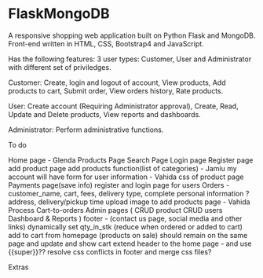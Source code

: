 # FlaskMongoDB
A responsive shopping web application built on Python Flask and MongoDB. 
Front-end written in HTML, CSS, Bootstrap4 and JavaScript. 

Has the following features: 
3 user types: Customer, User and Administrator with different set of priviledges. 

Customer: Create, login and logout of account, View products, Add products to cart, 
Submit order, View orders history, Rate products. 

User: Create account (Requiring Administrator approval), Create, Read, Update and Delete products, 
View reports and dashboards. 

Administrator: Perform administrative functions.


To do

Home page - Glenda
Products Page
Search Page
Login page
Register page
add product page
add products function(list of categories) - Jamiu
my account will have form for user information - Vahida
css of product page
Payments page(save info)
register and login page for users
Orders - customer_name, cart, fees, delivery type, complete personal information ?address, delivery/pickup time
upload image to add products page - Vahida
Process Cart-to-orders
Admin pages (
CRUD product
CRUD users
Dashboard & Reports
)
footer - (contact us page, social media and other links)
dynamically set qty_in_stk (reduce when ordered or added to cart)
add to cart from homepage (products on sale) should remain on the same page and update and show cart
extend header to the home page - and use {{super}}??
resolve css conflicts in footer and merge css files?

Extras


